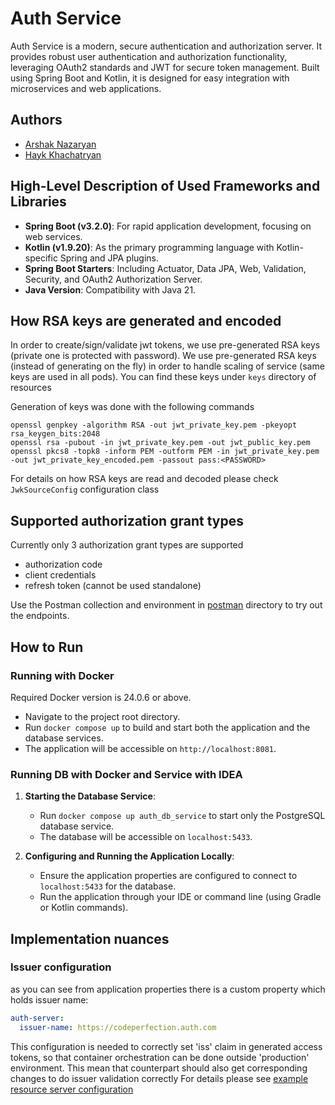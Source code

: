 # Auth Service

Auth Service is a modern, secure authentication and authorization server. It provides robust user authentication and authorization functionality, leveraging OAuth2 standards and JWT for secure token management. Built using Spring Boot and Kotlin, it is designed for easy integration with microservices and web applications.

## Authors
- [Arshak Nazaryan](https://github.com/nazaryan)
- [Hayk Khachatryan](https://github.com/haykart)

## High-Level Description of Used Frameworks and Libraries
- **Spring Boot (v3.2.0)**: For rapid application development, focusing on web services.
- **Kotlin (v1.9.20)**: As the primary programming language with Kotlin-specific Spring and JPA plugins.
- **Spring Boot Starters**: Including Actuator, Data JPA, Web, Validation, Security, and OAuth2 Authorization Server.
- **Java Version**: Compatibility with Java 21.

## How RSA keys are generated and encoded
In order to create/sign/validate jwt tokens, we use pre-generated RSA keys (private one is protected with password).
We use pre-generated RSA keys (instead of generating on the fly) in order to handle scaling of service (same keys are used in all pods).
You can find these keys under `keys` directory of resources 

Generation of keys was done with the following commands
```shell
openssl genpkey -algorithm RSA -out jwt_private_key.pem -pkeyopt rsa_keygen_bits:2048
openssl rsa -pubout -in jwt_private_key.pem -out jwt_public_key.pem
openssl pkcs8 -topk8 -inform PEM -outform PEM -in jwt_private_key.pem -out jwt_private_key_encoded.pem -passout pass:<PASSWORD>
```
For details on how RSA keys are read and decoded please check `JwkSourceConfig` configuration class

## Supported authorization grant types
Currently only 3 authorization grant types are supported
- authorization code
- client credentials
- refresh token (cannot be used standalone)

Use the Postman collection and environment in [postman](postman) directory to try out the endpoints.

## How to Run
### Running with Docker
Required Docker version is 24.0.6 or above.
- Navigate to the project root directory.
- Run `docker compose up` to build and start both the application and the database services.
- The application will be accessible on `http://localhost:8081`.

### Running DB with Docker and Service with IDEA
1. **Starting the Database Service**:
    - Run `docker compose up auth_db_service` to start only the PostgreSQL database service.
    - The database will be accessible on `localhost:5433`.

2. **Configuring and Running the Application Locally**:
    - Ensure the application properties are configured to connect to `localhost:5433` for the database.
    - Run the application through your IDE or command line (using Gradle or Kotlin commands).

## Implementation nuances 
### Issuer configuration
as you can see from application properties there is a custom property which holds issuer name:
```yaml
auth-server:
  issuer-name: https://codeperfection.auth.com
```
This configuration is needed to correctly set 'iss' claim in generated access tokens, 
so that container orchestration can be done outside 'production' environment.
This mean that counterpart should also get corresponding changes to do issuer validation correctly
For details please see [example resource server configuration](https://github.com/codeperfection/ship-it/blob/main/src/main/kotlin/com/codeperfection/shipit/security/JwtIssuerValidatorReplacerConfig.kt)